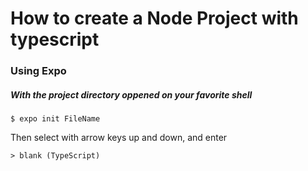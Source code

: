 # How to create a Node Project with typescript

### Using Expo

##### With the project directory oppened on your favorite shell

```console
$ expo init FileName
```

Then select with arrow keys up and down, and enter

```console
> blank (TypeScript)
```

